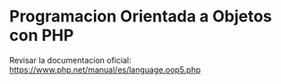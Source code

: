# Programacion Orientada a Objetos con PHP

Revisar la documentacion oficial:
https://www.php.net/manual/es/language.oop5.php
